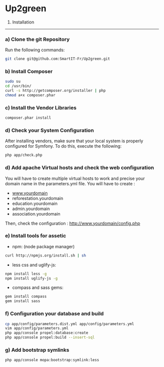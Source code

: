 Up2green
========

1) Installation
--------------------------------

### a) Clone the git Repository

Run the following commands:

``` bash
git clone git@github.com:SmartIT-Fr/Up2green.git
```

### b) Install Composer

``` bash
sudo su
cd /usr/bin/
curl -s http://getcomposer.org/installer | php
chmod a+x composer.phar
```

### c) Install the Vendor Libraries

``` bash
composer.phar install
```

### d) Check your System Configuration

After installing vendors, make sure that your local system is properly
configured for Symfony. To do this, execute the following:

``` bash
php app/check.php
```

### d) Add apache  Virtual hosts and check the web configuration

You will have to create multiple virtual hosts to work and precise your domain
name in the parameters.yml file. You will have to create :

* www.yourdomain
* reforestation.yourdomain
* education.yourdomain
* admin.yourdomain
* association.yourdomain

Then, check the configuration : http://www.yourdomain/config.php

### e) Install tools for assetic

 - npm: (node package manager)

``` bash
curl http://npmjs.org/install.sh | sh
```

 - less css and uglify-js:

``` bash
npm install less -g
npm install uglify-js -g
```

 - compass and sass gems:

``` bash
gem install compass
gem install sass
```

### f) Configuration your database and build

``` bash
cp app/config/parameters.dist.yml app/config/parameters.yml
vim app/config/parameters.yml
php app/console propel:database:create
php app/console propel:build --insert-sql
```

### g) Add bootstrap symlinks

``` bash
php app/console mopa:bootstrap:symlink:less
```
